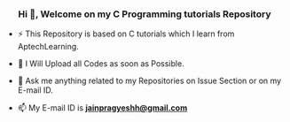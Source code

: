 <h3 align="center">Hi 👋, Welcome on my C Programming tutorials Repository</h3>

- ⚡ This Repository is based on C tutorials which I learn from AptechLearning.

- 🌱 I Will Upload all Codes as soon as Possible.

- 💬 Ask me anything related to my Repositories on Issue Section or on my E-mail ID. 

- 📫 My E-mail ID is **jainpragyeshh@gmail.com**

